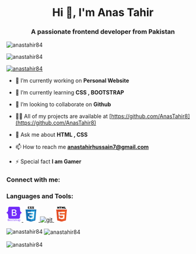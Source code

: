 <h1 align="center">Hi 👋, I'm Anas Tahir</h1>
<h3 align="center">A passionate frontend developer from Pakistan</h3>

<img src="https://www.digitalsolutionservices.com/img/services/web%20development.gif" alt="anastahir84" />

<p align="left"> <img src="https://komarev.com/ghpvc/?username=anastahir84&label=Profile%20views&color=0e75b6&style=flat" alt="anastahir84" /> </p>

<p align="left"> <a href="https://github.com/ryo-ma/github-profile-trophy"><img src="https://github-profile-trophy.vercel.app/?username=anastahir84" alt="anastahir84" /></a> </p>

- 🔭 I’m currently working on **Personal Website**

- 🌱 I’m currently learning **CSS , BOOTSTRAP**

- 👯 I’m looking to collaborate on **Github**

- 👨‍💻 All of my projects are available at [https://github.com/AnasTahir8](https://github.com/AnasTahir8)

- 💬 Ask me about **HTML , CSS**

- 📫 How to reach me **anastahirhussain7@gmail.com**

- ⚡ Special fact **I am Gamer**

<h3 align="left">Connect with me:</h3>
<p align="left">
</p>

<h3 align="left">Languages and Tools:</h3>
<p align="left"> <a href="https://getbootstrap.com" target="_blank" rel="noreferrer"> <img src="https://raw.githubusercontent.com/devicons/devicon/master/icons/bootstrap/bootstrap-plain-wordmark.svg" alt="bootstrap" width="40" height="40"/> </a> <a href="https://www.w3schools.com/css/" target="_blank" rel="noreferrer"> <img src="https://raw.githubusercontent.com/devicons/devicon/master/icons/css3/css3-original-wordmark.svg" alt="css3" width="40" height="40"/> </a> <a href="https://git-scm.com/" target="_blank" rel="noreferrer"> <img src="https://www.vectorlogo.zone/logos/git-scm/git-scm-icon.svg" alt="git" width="40" height="40"/> </a> <a href="https://www.w3.org/html/" target="_blank" rel="noreferrer"> <img src="https://raw.githubusercontent.com/devicons/devicon/master/icons/html5/html5-original-wordmark.svg" alt="html5" width="40" height="40"/> </a> </p>

<p><img align="left" src="https://github-readme-stats.vercel.app/api/top-langs?username=anastahir84&show_icons=true&locale=en&layout=compact" alt="anastahir84" /></p>

<p>&nbsp;<img align="center" src="https://github-readme-stats.vercel.app/api?username=anastahir84&show_icons=true&locale=en" alt="anastahir84" /></p>

<p><img align="center" src="https://github-readme-streak-stats.herokuapp.com/?user=anastahir84&" alt="anastahir84" /></p>
